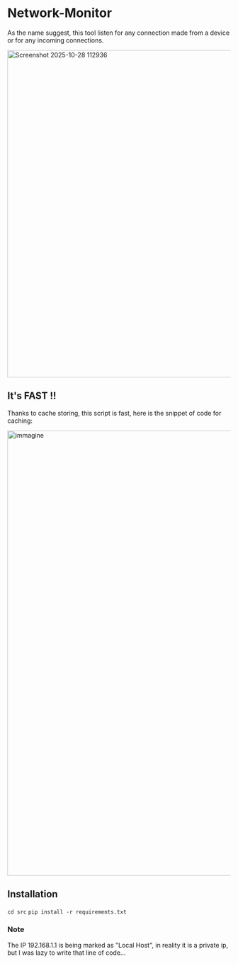 # Network-Monitor
As the name suggest, this tool listen for any connection made from a device or for any incoming connections.

<img width="1196" height="738" alt="Screenshot 2025-10-28 112936" src="https://github.com/user-attachments/assets/040f0205-6c04-4aca-9a67-92e75c32238f" />


## It's FAST !!
Thanks to cache storing, this script is fast, here is the snippet of code for caching:

<img width="1294" height="1004" alt="immagine" src="https://github.com/user-attachments/assets/fe9d9899-1acd-458f-90aa-88a1ac8d3656" />

## Installation
`cd src`
`pip install -r requirements.txt`

### Note
The IP 192.168.1.1 is being marked as "Local Host", in reality it is a private ip, but I was lazy to write that line of code...
